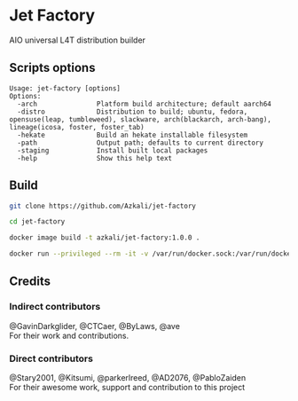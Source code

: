 # Jet Factory

AIO universal L4T distribution builder

## Scripts options

```
Usage: jet-factory [options]
Options:
  -arch               Platform build architecture; default aarch64
  -distro             Distribution to build; ubuntu, fedora, opensuse(leap, tumbleweed), slackware, arch(blackarch, arch-bang), lineage(icosa, foster, foster_tab)
  -hekate             Build an hekate installable filesystem
  -path               Output path; defaults to current directory
  -staging            Install built local packages
  -help               Show this help text
```

## Build

```sh
git clone https://github.com/Azkali/jet-factory
```

```sh
cd jet-factory
```

```sh
docker image build -t azkali/jet-factory:1.0.0 .
```

```sh
docker run --privileged --rm -it -v /var/run/docker.sock:/var/run/docker.sock -v "$PWD":/root azkali/jet-factory:1.0.0
```

## Credits

### Indirect contributors

@GavinDarkglider, @CTCaer, @ByLaws, @ave \
For their work and contributions.

### Direct contributors

@Stary2001, @Kitsumi, @parkerlreed, @AD2076, @PabloZaiden \
For their awesome work, support and contribution to this project
